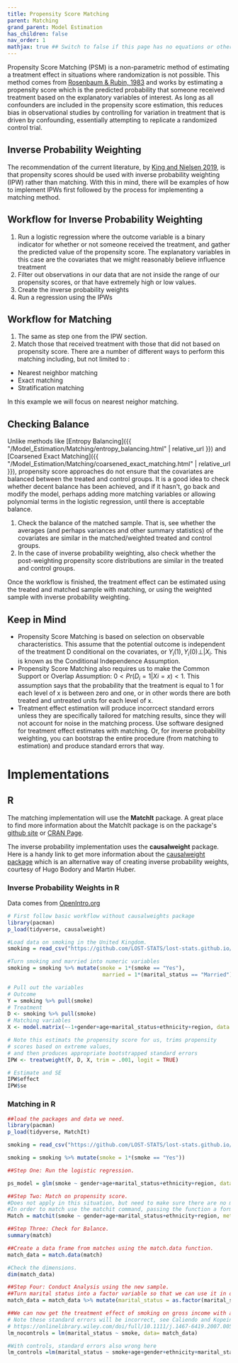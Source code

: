 ```yaml
---
title: Propensity Score Matching
parent: Matching
grand_parent: Model Estimation
has_children: false
nav_order: 1
mathjax: true ## Switch to false if this page has no equations or other math rendering.
---
```


Propensity Score Matching (PSM) is a non-parametric method of estimating a treatment effect in situations where randomization is not possible. This method comes from [Rosenbaum & Rubin, 1983](https://www.jstor.org/stable/2335942?seq=1) and works by estimating a propensity score which is the predicted probability that someone received treatment based on the explanatory variables of interest. As long as all confounders are included in the propensity score estimation, this reduces bias in observational studies by controlling for variation in treatment that is driven by confounding, essentially attempting to replicate a randomized control trial.

## Inverse Probability Weighting 

The recommendation of the current literature, by [King and Nielsen 2019](https://ideas.repec.org/a/cup/polals/v27y2019i04p435-454_00.html), is that propensity scores should be used with inverse probability weighting (IPW) rather than matching. With this in mind, there will be examples of how to implement IPWs first followed by the process for implementing a matching method. 

## Workflow for Inverse Probability Weighting

1. Run a logistic regression where the outcome variable is a binary indicator for whether or not someone received the treatment, and gather the predicted value of the propensity score. The explanatory variables in this case are the covariates that we might reasonably believe influence treatment
2. Filter out observations in our data that are not inside the range of our propensity scores, or that have extremely high or low values.
3. Create the inverse probability weights
4. Run a regression using the IPWs

## Workflow for Matching

1. The same as step one from the IPW section. 
2. Match those that received treatment with those that did not based on propensity score. There are a number of different ways to perform this matching including, but not limited to :

* Nearest neighbor matching
* Exact matching
* Stratification matching

In this example we will focus on nearest neighor matching.

## Checking Balance

Unlike methods like [Entropy Balancing]({{ "/Model_Estimation/Matching/entropy_balancing.html" | relative_url }}) and [Coarsened Exact Matching]({{ "/Model_Estimation/Matching/coarsened_exact_matching.html" | relative_url }}), propensity score approaches do not ensure that the covariates are balanced between the treated and control groups. It is a good idea to check whether decent balance has been achieved, and if it hasn't, go back and modify the model, perhaps adding more matching variables or allowing polynomial terms in the logistic regression, until there is acceptable balance.

1. Check the balance of the matched sample. That is, see whether the averages (and perhaps variances and other summary statistics) of the covariates are similar in the matched/weighted treated and control groups.
2. In the case of inverse probability weighting, also check whether the post-weighting propensity score distributions are similar in the treated and control groups.

Once the workflow is finished, the treatment effect can be estimated using the treated and matched sample with matching, or using the weighted sample with inverse probability weighting. 

## Keep in Mind

- Propensity Score Matching is based on selection on observable characteristics. This assume that the potential outcome is independent of the treatment D conditional on the covariates, or $Y_i(1),Y_i(0)\bot|X_i$. This is known as the Conditional Independence Assumption.
- Propensity Score Matching also requires us to make the Common Support or Overlap Assumption: $0<Pr(D_i = 1 | Xi = x)<1$. This assumption says that the probability that the treatment is equal to 1 for each level of x is between zero and one, or in other words there are both treated and untreated units for each level of x. 
- Treatment effect estimation will produce incorrcect standard errors unless they are specifically tailored for matching results, since they will not account for noise in the matching process. Use software designed for treatment effect estimates with matching. Or, for inverse probability weighting, you can bootstrap the entire procedure (from matching to estimation) and produce standard errors that way.

# Implementations

## R

The matching implementation will use the **MatchIt** package. A great place to find more information about the MatchIt package is on the package's [github site](https://github.com/kosukeimai/MatchIt) or [CRAN Page](https://cran.r-project.org/web/packages/MatchIt/vignettes/MatchIt.html).

The inverse probability implementation uses the **causalweight** package. Here is a handy link to get more information about the  [causalweight package](https://cran.r-project.org/web/packages/causalweight/vignettes/bodory-huber.pdf) which is an alternative way of creating inverse probability weights, courtesy of Hugo Bodory and Martin Huber.

### Inverse Probability Weights in R

Data comes from [OpenIntro.org](https://www.openintro.org/data/index.php?data=smoking)

```r
# First follow basic workflow without causalweights package
library(pacman)
p_load(tidyverse, causalweight)

#Load data on smoking in the United Kingdom.
smoking = read_csv("https://github.com/LOST-STATS/lost-stats.github.io/raw/source/Model_Estimation/Matching/Data/smoking.csv")

#Turn smoking and married into numeric variables
smoking = smoking %>% mutate(smoke = 1*(smoke == "Yes"),
                              married = 1*(marital_status == "Married"))

# Pull out the variables
# Outcome
Y = smoking %>% pull(smoke)
# Treatment
D <- smoking %>% pull(smoke)
# Matching variables
X <- model.matrix(~-1+gender+age+marital_status+ethnicity+region, data = smoking)

# Note this estimats the propensity score for us, trims propensity 
# scores based on extreme values,
# and then produces appropriate bootstrapped standard errors
IPW <- treatweight(Y, D, X, trim = .001, logit = TRUE)

# Estimate and SE
IPW$effect
IPW$se
```

### Matching in R

```r
##load the packages and data we need.
library(pacman)
p_load(tidyverse, MatchIt)

smoking = read_csv("https://github.com/LOST-STATS/lost-stats.github.io/raw/source/Model_Estimation/Matching/Data/smoking.csv")

smoking = smoking %>% mutate(smoke = 1*(smoke == "Yes"))

##Step One: Run the logistic regression.

ps_model = glm(smoke ~ gender+age+marital_status+ethnicity+region, data=smoking)

##Step Two: Match on propensity score.
#Does not apply in this situation, but need to make sure there are no missing values in the covariates we are choosing. 
#In order to match use the matchit command, passing the function a formula, the data to use and the method, in this case, nearest neighor estimation.
Match = matchit(smoke ~ gender+age+marital_status+ethnicity+region, method = "nearest", data =smoking)

##Step Three: Check for Balance.
summary(match)

##Create a data frame from matches using the match.data function.
match_data = match.data(match)

#Check the dimensions.
dim(match_data)

##Step Four: Conduct Analysis using the new sample.
##Turn marital status into a factor variable so that we can use it in our regression 
match_data = match_data %>% mutate(marital_status = as.factor(marital_status))

##We can now get the treatment effect of smoking on gross income with and without controls
# Note these standard errors will be incorrect, see Caliendo and Kopeinig (2008) for fixes
# https://onlinelibrary.wiley.com/doi/full/10.1111/j.1467-6419.2007.00527.x
lm_nocontrols = lm(marital_status ~ smoke, data= match_data)

#With controls, standard errors also wrong here
lm_controls =lm(marital_status ~ smoke+age+gender+ethnicity+marital_status, data=match_data)
```
